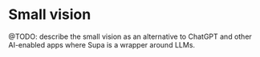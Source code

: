 # Small vision

@TODO: describe the small vision as an alternative to ChatGPT and other AI-enabled apps where Supa is a wrapper around LLMs.